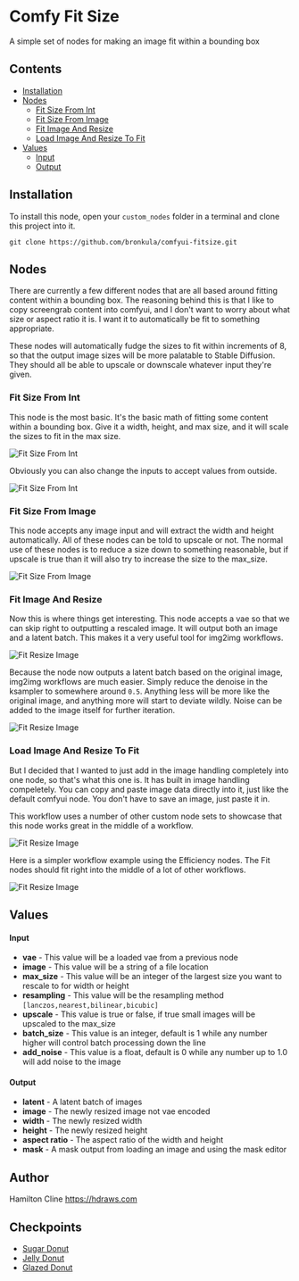 # Comfy Fit Size

A simple set of nodes for making an image fit within a bounding box

## Contents

- [Installation](#installation)
- [Nodes](#nodes)
    - [Fit Size From Int](#fit-size-from-int)
    - [Fit Size From Image](#fit-size-from-image)
    - [Fit Image And Resize](#fit-image-and-resize)
    - [Load Image And Resize To Fit](#load-image-and-resize-to-fit)
- [Values](#values)
    - [Input](#input)
    - [Output](#output)

## Installation

To install this node, open your `custom_nodes` folder in a terminal and clone this project into it.

`git clone https://github.com/bronkula/comfyui-fitsize.git`

## Nodes

There are currently a few different nodes that are all based around fitting content within a bounding box. The reasoning behind this is that I like to copy screengrab content into comfyui, and I don't want to worry about what size or aspect ratio it is. I want it to automatically be fit to something appropriate.

These nodes will automatically fudge the sizes to fit within increments of 8, so that the output image sizes will be more palatable to Stable Diffusion. They should all be able to upscale or downscale whatever input they're given.

### Fit Size From Int

This node is the most basic. It's the basic math of fitting some content within a bounding box. Give it a width, height, and max size, and it will scale the sizes to fit in the max size.

![Fit Size From Int](assets/fitsizefromint.png)

Obviously you can also change the inputs to accept values from outside.

![Fit Size From Int](assets/fitsizefromintb.png)

### Fit Size From Image

This node accepts any image input and will extract the width and height automatically. All of these nodes can be told to upscale or not. The normal use of these nodes is to reduce a size down to something reasonable, but if upscale is true than it will also try to increase the size to the max_size.

![Fit Size From Image](assets/fitsizefromimage.png)

### Fit Image And Resize

Now this is where things get interesting. This node accepts a vae so that we can skip right to outputting a rescaled image. It will output both an image and a latent batch. This makes it a very useful tool for img2img workflows. 

![Fit Resize Image](assets/fitresizeimage.png)

Because the node now outputs a latent batch based on the original image, img2img workflows are much easier. Simply reduce the denoise in the ksampler to somewhere around `0.5`. Anything less will be more like the original image, and anything more will start to deviate wildly. Noise can be added to the image itself for further iteration.

![Fit Resize Image](assets/fitresizeimagec.png)

### Load Image And Resize To Fit

But I decided that I wanted to just add in the image handling completely into one node, so that's what this one is. It has built in image handling compeletely. You can copy and paste image data directly into it, just like the default comfyui node. You don't have to save an image, just paste it in.

This workflow uses a number of other custom node sets to showcase that this node works great in the middle of a workflow.

![Fit Resize Image](assets/loadtofitresizeimage.png)

Here is a simpler workflow example using the Efficiency nodes. The Fit nodes should fit right into the middle of a lot of other workflows.

![Fit Resize Image](assets/loadtofitresizeimageb.png)

## Values

#### Input
- **vae** - This value will be a loaded vae from a previous node
- **image** - This value will be a string of a file location
- **max_size** - This value will be an integer of the largest size you want to rescale to for width or height
- **resampling** - This value will be the resampling method `[lanczos,nearest,bilinear,bicubic]`
- **upscale** - This value is true or false, if true small images will be upscaled to the max_size
- **batch_size** - This value is an integer, default is 1 while any number higher will control batch processing down the line
- **add_noise** - This value is a float, default is 0 while any number up to 1.0 will add noise to the image

#### Output
- **latent** - A latent batch of images
- **image** - The newly resized image not vae encoded
- **width** - The newly resized width
- **height** - The newly resized height
- **aspect ratio** - The aspect ratio of the width and height
- **mask** - A mask output from loading an image and using the mask editor

## Author

Hamilton Cline https://hdraws.com

## Checkpoints

- [Sugar Donut](https://civitai.com/models/161043/sugar-donut)
- [Jelly Donut](https://civitai.com/models/156381/jelly-donut)
- [Glazed Donut](https://civitai.com/models/187195/glazed-donut)